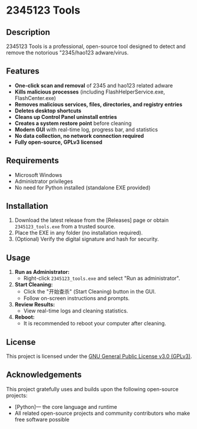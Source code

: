 # 2345123 Tools

## Description
2345123 Tools is a professional, open-source tool designed to detect and remove the notorious "2345/hao123 adware/virus.

## Features
- **One-click scan and removal** of 2345 and hao123 related adware
- **Kills malicious processes** (including FlashHelperService.exe, FlashCenter.exe)
- **Removes malicious services, files, directories, and registry entries**
- **Deletes desktop shortcuts**
- **Cleans up Control Panel uninstall entries**
- **Creates a system restore point** before cleaning
- **Modern GUI** with real-time log, progress bar, and statistics
- **No data collection, no network connection required**
- **Fully open-source, GPLv3 licensed**

## Requirements
- Microsoft Windows
- Administrator privileges
- No need for Python installed (standalone EXE provided)

## Installation
1. Download the latest release from the [Releases] page or obtain `2345123_tools.exe` from a trusted source.
2. Place the EXE in any folder (no installation required).
3. (Optional) Verify the digital signature and hash for security.

## Usage
1. **Run as Administrator:**
   - Right-click `2345123_tools.exe` and select "Run as administrator".
2. **Start Cleaning:**
   - Click the "开始查杀" (Start Cleaning) button in the GUI.
   - Follow on-screen instructions and prompts.
3. **Review Results:**
   - View real-time logs and cleaning statistics.
4. **Reboot:**
   - It is recommended to reboot your computer after cleaning.

## License
This project is licensed under the [GNU General Public License v3.0 (GPLv3)](./license.md).

## Acknowledgements
This project gratefully uses and builds upon the following open-source projects:
- [Python]— the core language and runtime
- All related open-source projects and community contributors who make free software possible 
